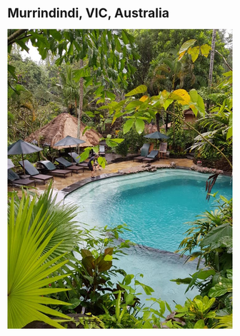 # Murrindindi, VIC, Australia

![](.gitbook/assets/35885737_10155375983280825_7562590127172616192_n.jpg)

